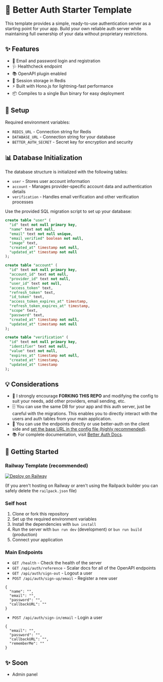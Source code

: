 # 🔐 Better Auth Starter Template

This template provides a simple, ready-to-use authentication server as a starting point for your app. Build your own reliable auth server while maintaining full ownership of your data without proprietary restrictions.

## ✨ Features
- 📧 Email and password login and registration
- 🩺 Healthcheck endpoint
- 📚 OpenAPI plugin enabled
- 💾 Session storage in Redis
- ⚡ Built with Hono.js for lightning-fast performance
- 📦 Compiles to a single Bun binary for easy deployment

## 🔧 Setup

Required environment variables:
- `REDIS_URL` - Connection string for Redis
- `DATABASE_URL` - Connection string for your database
- `BETTER_AUTH_SECRET` - Secret key for encryption and security

## 📊 Database Initialization

The database structure is initialized with the following tables:

- `user` - Stores user account information
- `account` - Manages provider-specific account data and authentication details
- `verification` - Handles email verification and other verification processes

Use the provided SQL migration script to set up your database:

```sql
create table "user" (
  "id" text not null primary key, 
  "name" text not null, 
  "email" text not null unique, 
  "email_verified" boolean not null, 
  "image" text, 
  "created_at" timestamp not null, 
  "updated_at" timestamp not null
);

create table "account" (
  "id" text not null primary key, 
  "account_id" text not null, 
  "provider_id" text not null, 
  "user_id" text not null, 
  "access_token" text, 
  "refresh_token" text, 
  "id_token" text, 
  "access_token_expires_at" timestamp, 
  "refresh_token_expires_at" timestamp, 
  "scope" text, 
  "password" text, 
  "created_at" timestamp not null, 
  "updated_at" timestamp not null
);

create table "verification" (
  "id" text not null primary key, 
  "identifier" text not null, 
  "value" text not null, 
  "expires_at" timestamp not null, 
  "created_at" timestamp, 
  "updated_at" timestamp
);
```

## 💡 Considerations
- 🔄 I strongly encourage **FORKING THIS REPO** and modifying the config to suit your needs, add other providers, email sending, etc.
- 🗄️ You can use the same DB for your app and this auth server, just be careful with the migrations. This enables you to directly interact with the users and auth tables from your main application.
- 🔌 You can use the endpoints directly or use better-auth on the client side and [set the base URL in the config file (highly recommended)](https://www.better-auth.com/docs/installation#create-client-instance).
- 📚 For complete documentation, visit [Better Auth Docs](https://www.better-auth.com).

## 🚀 Getting Started

### Railway Template (recommended)
[![Deploy on Railway](https://railway.com/button.svg)](https://railway.com/template/VOQsdL?referralCode=4ArgSI)

(If you aren't hosting on Railway or aren't using the Railpack builder you can safely delete the `railpack.json` file)

### Self host
1. Clone or fork this repository
2. Set up the required environment variables
3. Install the dependencies with `bun install`
4. Run the server with `bun run dev` (development) or `bun run build` (production)
5. Connect your application

### Main Endpoints
- `GET /health` - Check the health of the server
- `GET /api/auth/reference` - Scalar docs for all of the OpenAPI endpoints
- `GET /api/auth/sign-out` - Logout a user
- `POST /api/auth/sign-up/email` - Register a new user
```
{
  "name": "",
  "email": "",
  "password": "",
  "callbackURL": ""
}
```
- `POST /api/auth/sign-in/email` - Login a user
```
{
  "email": "",
  "password": "",
  "callbackURL": "",
  "rememberMe": ""
}
```

## ✨ Soon
- Admin panel